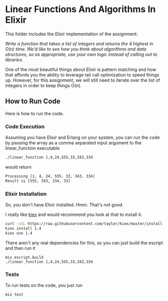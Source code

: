 # Linear Functions And Algorithms In Elixir #

This folder includes the Elixir implementation of the assignment:

*Write a function that takes a list of integers and returns the 4 highest in O(n) time. We'd like to see how you think about algorithms and data structures, so as appropriate, use your own logic instead of calling out to libraries.*

One of the most beautiful things about Elixir is pattern matching and how that affords you the ability to leverage tail call optimization to speed things up.  However, for this assignment, we will still need to iterate over the list of integers in order to keep things O(n).

## How to Run Code ##

Here is how to run the code.

### Code Execution ###
Assuming you have Elixir and Erlang on your system, you can run the code by passing the array as a comma separated input argument to the linear_function executable
```bash
./linear_function 1,4,24,555,33,343,334
```
would return
```bash
Processing [1, 4, 24, 555, 33, 343, 334]
Result is [555, 343, 334, 33]
```

### Elixir Installation ###
So, you don't have Elixir installed.  Hmm.  That's not good.  

I really like [kiex](https://github.com/taylor/kiex) and would recommend you look at that to install it.

```bash
curl -sSL https://raw.githubusercontent.com/taylor/kiex/master/install | bash -s
kiex install 1.4
kiex use 1.4
```

There aren't any real dependencies for this, so you can just build the escript and then run it

```base
mix escript.build
./linear_function 1,4,24,555,33,343,334
```

### Tests ###
To run tests on the code, you just run
```bash
mix test
``` 